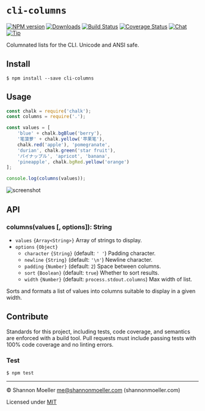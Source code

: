 # `cli-columns`

[![NPM version][npm-img]][npm-url] [![Downloads][downloads-img]][npm-url] [![Build Status][travis-img]][travis-url] [![Coverage Status][coveralls-img]][coveralls-url] [![Chat][gitter-img]][gitter-url] [![Tip][amazon-img]][amazon-url]

Columnated lists for the CLI. Unicode and ANSI safe.

## Install

    $ npm install --save cli-columns

## Usage

```js
const chalk = require('chalk');
const columns = require('.');

const values = [
    'blue' + chalk.bgBlue('berry'),
    '笔菠萝' + chalk.yellow('苹果笔'),
    chalk.red('apple'), 'pomegranate',
    'durian', chalk.green('star fruit'),
    'パイナップル', 'apricot', 'banana',
    'pineapple', chalk.bgRed.yellow('orange')
];

console.log(columns(values));
```

<img alt="screenshot" src="https://user-images.githubusercontent.com/155164/28672800-bd415c86-72ae-11e7-855c-6f6aa108921b.png">

## API

### columns(values [, options]): String

- `values` `{Array<String>}` Array of strings to display.
- `options` `{Object}`
  - `character` `{String}` (default: `' '`) Padding character.
  - `newline` `{String}` (default: `'\n'`) Newline character.
  - `padding` `{Number}` (default: `2`) Space between columns.
  - `sort` `{Boolean}` (default: `true`) Whether to sort results.
  - `width` `{Number}` (default: `process.stdout.columns`) Max width of list.

Sorts and formats a list of values into columns suitable to display in a given width.

## Contribute

Standards for this project, including tests, code coverage, and semantics are enforced with a build tool. Pull requests must include passing tests with 100% code coverage and no linting errors.

### Test

    $ npm test

----

© Shannon Moeller <me@shannonmoeller.com> (shannonmoeller.com)

Licensed under [MIT](http://shannonmoeller.com/mit.txt)

[amazon-img]:    https://img.shields.io/badge/amazon-tip_jar-yellow.svg?style=flat-square
[amazon-url]:    https://www.amazon.com/gp/registry/wishlist/1VQM9ID04YPC5?sort=universal-price
[coveralls-img]: http://img.shields.io/coveralls/shannonmoeller/cli-columns/master.svg?style=flat-square
[coveralls-url]: https://coveralls.io/r/shannonmoeller/cli-columns
[downloads-img]: http://img.shields.io/npm/dm/cli-columns.svg?style=flat-square
[gitter-img]:    http://img.shields.io/badge/gitter-join_chat-1dce73.svg?style=flat-square
[gitter-url]:    https://gitter.im/shannonmoeller/shannonmoeller
[npm-img]:       http://img.shields.io/npm/v/cli-columns.svg?style=flat-square
[npm-url]:       https://npmjs.org/package/cli-columns
[travis-img]:    http://img.shields.io/travis/shannonmoeller/cli-columns.svg?style=flat-square
[travis-url]:    https://travis-ci.org/shannonmoeller/cli-columns
